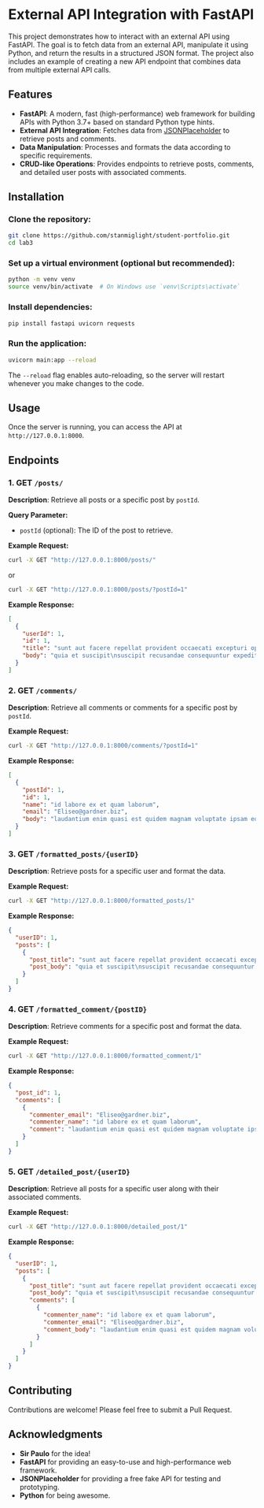 # External API Integration with FastAPI

This project demonstrates how to interact with an external API using FastAPI. The goal is to fetch data from an external API, manipulate it using Python, and return the results in a structured JSON format. The project also includes an example of creating a new API endpoint that combines data from multiple external API calls.

## Features

- **FastAPI**: A modern, fast (high-performance) web framework for building APIs with Python 3.7+ based on standard Python type hints.
- **External API Integration**: Fetches data from [JSONPlaceholder](https://jsonplaceholder.typicode.com/) to retrieve posts and comments.
- **Data Manipulation**: Processes and formats the data according to specific requirements.
- **CRUD-like Operations**: Provides endpoints to retrieve posts, comments, and detailed user posts with associated comments.

## Installation

### Clone the repository:

```bash
git clone https://github.com/stanmiglight/student-portfolio.git
cd lab3
```

### Set up a virtual environment (optional but recommended):

```bash
python -m venv venv
source venv/bin/activate  # On Windows use `venv\Scripts\activate`
```

### Install dependencies:

```bash
pip install fastapi uvicorn requests
```

### Run the application:

```bash
uvicorn main:app --reload
```

The `--reload` flag enables auto-reloading, so the server will restart whenever you make changes to the code.

## Usage

Once the server is running, you can access the API at `http://127.0.0.1:8000`.

## Endpoints

### 1. GET `/posts/`

**Description**: Retrieve all posts or a specific post by `postId`.

**Query Parameter:**

- `postId` (optional): The ID of the post to retrieve.

**Example Request:**

```bash
curl -X GET "http://127.0.0.1:8000/posts/"
```

or

```bash
curl -X GET "http://127.0.0.1:8000/posts/?postId=1"
```

**Example Response:**

```json
[
  {
    "userId": 1,
    "id": 1,
    "title": "sunt aut facere repellat provident occaecati excepturi optio reprehenderit",
    "body": "quia et suscipit\nsuscipit recusandae consequuntur expedita et cum\nreprehenderit molestiae ut ut quas totam\nnostrum rerum est autem sunt rem eveniet architecto"
  }
]
```

### 2. GET `/comments/`

**Description**: Retrieve all comments or comments for a specific post by `postId`.

**Example Request:**

```bash
curl -X GET "http://127.0.0.1:8000/comments/?postId=1"
```

**Example Response:**

```json
[
  {
    "postId": 1,
    "id": 1,
    "name": "id labore ex et quam laborum",
    "email": "Eliseo@gardner.biz",
    "body": "laudantium enim quasi est quidem magnam voluptate ipsam eos\ntempora quo necessitatibus\ndolor quam autem quasi\nreiciendis et nam sapiente accusantium"
  }
]
```

### 3. GET `/formatted_posts/{userID}`

**Description**: Retrieve posts for a specific user and format the data.

**Example Request:**

```bash
curl -X GET "http://127.0.0.1:8000/formatted_posts/1"
```

**Example Response:**

```json
{
  "userID": 1,
  "posts": [
    {
      "post_title": "sunt aut facere repellat provident occaecati excepturi optio reprehenderit",
      "post_body": "quia et suscipit\nsuscipit recusandae consequuntur expedita et cum\nreprehenderit molestiae ut ut quas totam\nnostrum rerum est autem sunt rem eveniet architecto"
    }
  ]
}
```

### 4. GET `/formatted_comment/{postID}`

**Description**: Retrieve comments for a specific post and format the data.

**Example Request:**

```bash
curl -X GET "http://127.0.0.1:8000/formatted_comment/1"
```

**Example Response:**

```json
{
  "post_id": 1,
  "comments": [
    {
      "commenter_email": "Eliseo@gardner.biz",
      "commenter_name": "id labore ex et quam laborum",
      "comment": "laudantium enim quasi est quidem magnam voluptate ipsam eos\ntempora quo necessitatibus\ndolor quam autem quasi\nreiciendis et nam sapiente accusantium"
    }
  ]
}
```

### 5. GET `/detailed_post/{userID}`

**Description**: Retrieve all posts for a specific user along with their associated comments.

**Example Request:**

```bash
curl -X GET "http://127.0.0.1:8000/detailed_post/1"
```

**Example Response:**

```json
{
  "userID": 1,
  "posts": [
    {
      "post_title": "sunt aut facere repellat provident occaecati excepturi optio reprehenderit",
      "post_body": "quia et suscipit\nsuscipit recusandae consequuntur expedita et cum\nreprehenderit molestiae ut ut quas totam\nnostrum rerum est autem sunt rem eveniet architecto",
      "comments": [
        {
          "commenter_name": "id labore ex et quam laborum",
          "commenter_email": "Eliseo@gardner.biz",
          "comment_body": "laudantium enim quasi est quidem magnam voluptate ipsam eos\ntempora quo necessitatibus\ndolor quam autem quasi\nreiciendis et nam sapiente accusantium"
        }
      ]
    }
  ]
}
```

## Contributing

Contributions are welcome! Please feel free to submit a Pull Request.


## Acknowledgments

- **Sir Paulo** for the idea!
- **FastAPI** for providing an easy-to-use and high-performance web framework.
- **JSONPlaceholder** for providing a free fake API for testing and prototyping.
- **Python** for being awesome.
